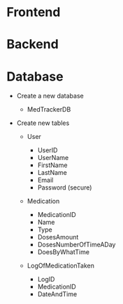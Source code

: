 

# Frontend


# Backend


# Database

- Create a new database
    - MedTrackerDB

- Create new tables

    - User
        - UserID
        - UserName
        - FirstName
        - LastName
        - Email
        - Password (secure)

    - Medication
        - MedicationID
        - Name
        - Type
        - DosesAmount
        - DosesNumberOfTimeADay
        - DoesByWhatTime

    - LogOfMedicationTaken
        - LogID
        - MedicationID
        - DateAndTime
        


